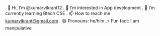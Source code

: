 . 👋 Hi, I’m @kumarvikrant12
. 👀 I’m interested in App development 
. 🌱 I’m currently learning Btech CSE
. 📫 How to reach me kumarvikrant@gmail.com
. 😄 Pronouns: he/him
.⚡ Fun fact: I am manipulative 

<!---
kumarvikrant12/kumarvikrant12 is a ✨ special ✨ repository because its `README.md` (this file) appears on your GitHub profile.
You can click the Preview link to take a look at your changes.
--->
